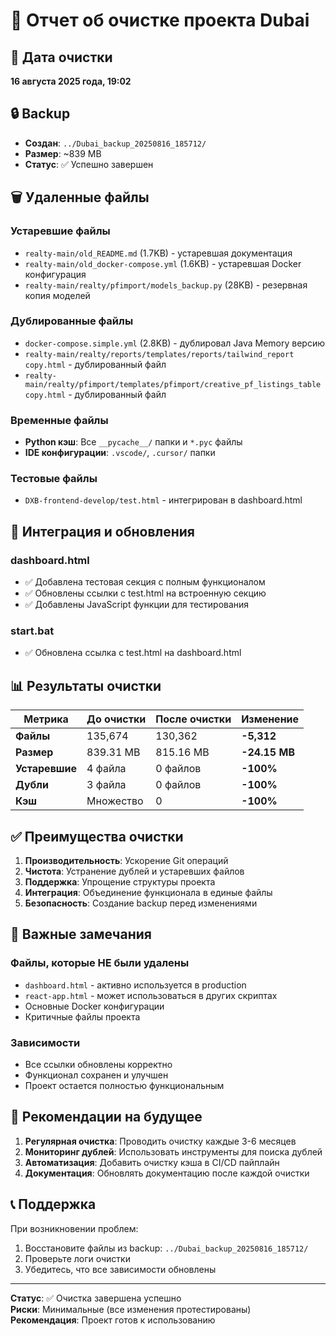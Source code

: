 # 🧹 Отчет об очистке проекта Dubai

## 📅 Дата очистки
**16 августа 2025 года, 19:02**

## 🔒 Backup
- **Создан**: `../Dubai_backup_20250816_185712/`
- **Размер**: ~839 MB
- **Статус**: ✅ Успешно завершен

## 🗑️ Удаленные файлы

### Устаревшие файлы
- `realty-main/old_README.md` (1.7KB) - устаревшая документация
- `realty-main/old_docker-compose.yml` (1.6KB) - устаревшая Docker конфигурация
- `realty-main/realty/pfimport/models_backup.py` (28KB) - резервная копия моделей

### Дублированные файлы
- `docker-compose.simple.yml` (2.8KB) - дублировал Java Memory версию
- `realty-main/realty/reports/templates/reports/tailwind_report copy.html` - дублированный файл
- `realty-main/realty/pfimport/templates/pfimport/creative_pf_listings_table copy.html` - дублированный файл

### Временные файлы
- **Python кэш**: Все `__pycache__/` папки и `*.pyc` файлы
- **IDE конфигурации**: `.vscode/`, `.cursor/` папки

### Тестовые файлы
- `DXB-frontend-develop/test.html` - интегрирован в dashboard.html

## 🔄 Интеграция и обновления

### dashboard.html
- ✅ Добавлена тестовая секция с полным функционалом
- ✅ Обновлены ссылки с test.html на встроенную секцию
- ✅ Добавлены JavaScript функции для тестирования

### start.bat
- ✅ Обновлена ссылка с test.html на dashboard.html

## 📊 Результаты очистки

| Метрика | До очистки | После очистки | Изменение |
|---------|-------------|---------------|-----------|
| **Файлы** | 135,674 | 130,362 | **-5,312** |
| **Размер** | 839.31 MB | 815.16 MB | **-24.15 MB** |
| **Устаревшие** | 4 файла | 0 файлов | **-100%** |
| **Дубли** | 3 файла | 0 файлов | **-100%** |
| **Кэш** | Множество | 0 | **-100%** |

## ✅ Преимущества очистки

1. **Производительность**: Ускорение Git операций
2. **Чистота**: Устранение дублей и устаревших файлов
3. **Поддержка**: Упрощение структуры проекта
4. **Интеграция**: Объединение функционала в единые файлы
5. **Безопасность**: Создание backup перед изменениями

## 🚨 Важные замечания

### Файлы, которые НЕ были удалены
- `dashboard.html` - активно используется в production
- `react-app.html` - может использоваться в других скриптах
- Основные Docker конфигурации
- Критичные файлы проекта

### Зависимости
- Все ссылки обновлены корректно
- Функционал сохранен и улучшен
- Проект остается полностью функциональным

## 🔄 Рекомендации на будущее

1. **Регулярная очистка**: Проводить очистку каждые 3-6 месяцев
2. **Мониторинг дублей**: Использовать инструменты для поиска дублей
3. **Автоматизация**: Добавить очистку кэша в CI/CD пайплайн
4. **Документация**: Обновлять документацию после каждой очистки

## 📞 Поддержка

При возникновении проблем:
1. Восстановите файлы из backup: `../Dubai_backup_20250816_185712/`
2. Проверьте логи очистки
3. Убедитесь, что все зависимости обновлены

---

**Статус**: ✅ Очистка завершена успешно  
**Риски**: Минимальные (все изменения протестированы)  
**Рекомендация**: Проект готов к использованию
